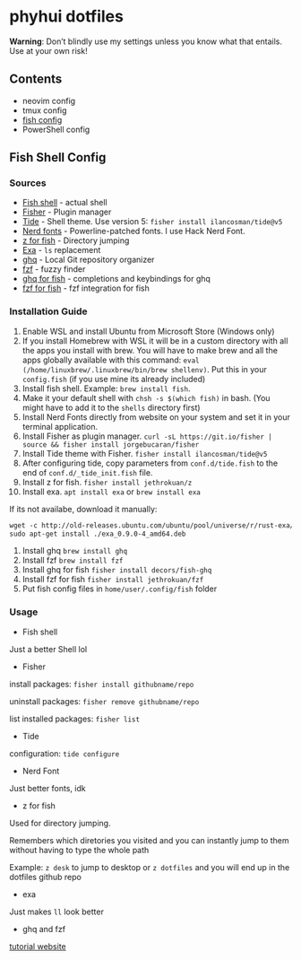 # phyhui dotfiles

**Warning**: Don’t blindly use my settings unless you know what that entails. Use at your own risk!

## Contents

- neovim config
- tmux config
- [fish config](#fish-shell-config)
- PowerShell config

## Fish Shell Config
### Sources
- [Fish shell](https://fishshell.com/) - actual shell
- [Fisher](https://github.com/jorgebucaran/fisher) - Plugin manager
- [Tide](https://github.com/IlanCosman/tide) - Shell theme. Use version 5: `fisher install ilancosman/tide@v5`
- [Nerd fonts](https://github.com/ryanoasis/nerd-fonts) - Powerline-patched fonts. I use Hack Nerd Font.
- [z for fish](https://github.com/jethrokuan/z) - Directory jumping
- [Exa](https://the.exa.website/) - `ls` replacement
- [ghq](https://github.com/x-motemen/ghq) - Local Git repository organizer
- [fzf](https://github.com/junegunn/fzf) - fuzzy finder
- [ghq for fish](https://github.com/decors/fish-ghq) -  completions and keybindings for ghq
- [fzf for fish](https://github.com/jethrokuan/fzf) - fzf integration for fish

### Installation Guide
1. Enable WSL and install Ubuntu from Microsoft Store (Windows only)
2. If you install Homebrew with WSL it will be in a custom directory with all the apps you install with brew.
You will have to make brew and all the apps globally available with this command: `eval (/home/linuxbrew/.linuxbrew/bin/brew shellenv)`. Put this in your `config.fish` (if you use mine its already included)
3. Install fish shell. Example: `brew install fish`.
4. Make it your default shell with `chsh -s $(which fish)` in bash. (You might have to add it to the `shells` directory first)
5. Install Nerd Fonts directly from website on your system and set it in your terminal application.
6. Install Fisher as plugin manager. `curl -sL https://git.io/fisher | source && fisher install jorgebucaran/fisher`
7. Install Tide theme with Fisher. `fisher install ilancosman/tide@v5`
8. After configuring tide, copy parameters from `conf.d/tide.fish` to the end of `conf.d/_tide_init.fish` file.
9. Install z for fish. `fisher install jethrokuan/z`
10. Install exa. `apt install exa` or `brew install exa`

If its not availabe, download it manually:
```md
wget -c http://old-releases.ubuntu.com/ubuntu/pool/universe/r/rust-exa/exa_0.9.0-4_amd64.deb
sudo apt-get install ./exa_0.9.0-4_amd64.deb
```
1. Install ghq  `brew install ghq`
2.  Install fzf `brew install fzf`
3.  Install ghq for fish `fisher install decors/fish-ghq`
4.  Install fzf for fish `fisher install jethrokuan/fzf`
5.  Put fish config files in `home/user/.config/fish` folder

### Usage
- Fish shell

Just a better Shell lol
- Fisher

install packages: `fisher install githubname/repo`

uninstall packages: `fisher remove githubname/repo`

list installed packages: `fisher list`
- Tide

configuration: `tide configure`
- Nerd Font

Just better fonts, idk
- z for fish

Used for directory jumping.

Remembers which diretories you visited and you can instantly jump to them without having to type the whole path

Example: `z desk` to jump to desktop or `z dotfiles` and you will end up in the dotfiles github repo
- exa

Just makes `ll` look better
- ghq and fzf

[tutorial website](https://fotoallerlei.com/blog/post/2019/ghq/post/)
